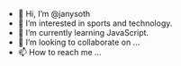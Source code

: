 - 👋 Hi, I’m @janysoth
- 👀 I’m interested in sports and technology. 
- 🌱 I’m currently learning JavaScript.
- 💞️ I’m looking to collaborate on ...
- 📫 How to reach me ...

<!---
janysoth/janysoth is a ✨ special ✨ repository because its `README.md` (this file) appears on your GitHub profile.
You can click the Preview link to take a look at your changes.
--->
